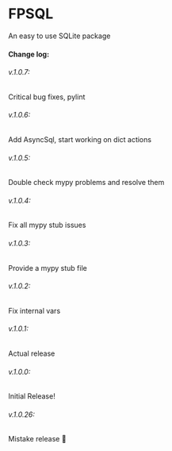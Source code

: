 # FPSQL
An easy to use SQLite package
#### Change log:
###### v.1.0.7:
Critical bug fixes, pylint
###### v.1.0.6:
Add AsyncSql, start working on dict actions
###### v.1.0.5:
Double check mypy problems and resolve them
###### v.1.0.4:
Fix all mypy stub issues
###### v.1.0.3:
Provide a mypy stub file
###### v.1.0.2:
Fix internal vars
###### v.1.0.1:
Actual release
###### v.1.0.0:
Initial Release!
###### v.1.0.26:
Mistake release :facepalm:
